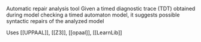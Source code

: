 Automatic repair analysis tool
Given a timed diagnostic trace (TDT) obtained during model checking a timed automaton model, it suggests possible syntactic repairs of the analyzed model

Uses [[UPPAAL]], [[Z3]], [[opaal]], [[LearnLib]]